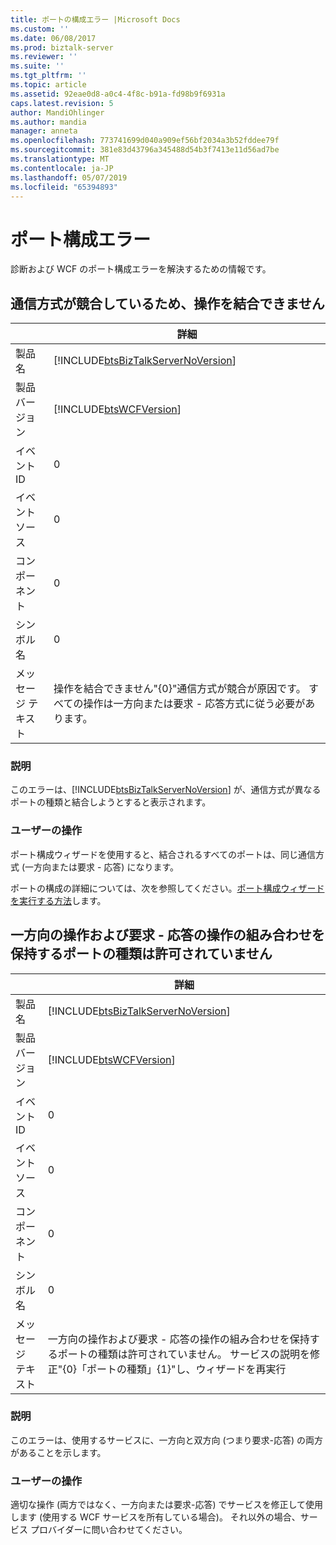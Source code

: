 ```yaml
---
title: ポートの構成エラー |Microsoft Docs
ms.custom: ''
ms.date: 06/08/2017
ms.prod: biztalk-server
ms.reviewer: ''
ms.suite: ''
ms.tgt_pltfrm: ''
ms.topic: article
ms.assetid: 92eae0d8-a0c4-4f8c-b91a-fd98b9f6931a
caps.latest.revision: 5
author: MandiOhlinger
ms.author: mandia
manager: anneta
ms.openlocfilehash: 773741699d040a909ef56bf2034a3b52fddee79f
ms.sourcegitcommit: 381e83d43796a345488d54b3f7413e11d56ad7be
ms.translationtype: MT
ms.contentlocale: ja-JP
ms.lasthandoff: 05/07/2019
ms.locfileid: "65394893"
---
```

# <a name="port-configuration-errors"></a>ポート構成エラー
診断および WCF のポート構成エラーを解決するための情報です。  

## <a name="cannot-merge-operation-due-to-communication-pattern-conflict"></a>通信方式が競合しているため、操作を結合できません
  
|                 |                                                         詳細                                                         |
|-----------------|-------------------------------------------------------------------------------------------------------------------------|
|  製品名   |                   [!INCLUDE[btsBizTalkServerNoVersion](../includes/btsbiztalkservernoversion-md.md)]                    |
| 製品バージョン |                               [!INCLUDE[btsWCFVersion](../includes/btswcfversion-md.md)]                                |
|    イベント ID     |                                                            0                                                            |
|  イベント ソース   |                                                            0                                                            |
|    コンポーネント    |                                                            0                                                            |
|  シンボル名  |                                                            0                                                            |
|  メッセージ テキスト   | 操作を結合できません"{0}"通信方式が競合が原因です。  すべての操作は一方向または要求 - 応答方式に従う必要があります。 |
  
### <a name="explanation"></a>説明  
 このエラーは、[!INCLUDE[btsBizTalkServerNoVersion](../includes/btsbiztalkservernoversion-md.md)] が、通信方式が異なるポートの種類と結合しようとすると表示されます。  
  
### <a name="user-action"></a>ユーザーの操作  
 ポート構成ウィザードを使用すると、結合されるすべてのポートは、同じ通信方式 (一方向または要求 - 応答) になります。  
  
 ポートの構成の詳細については、次を参照してください。[ポート構成ウィザードを実行する方法](../core/how-to-run-the-port-configuration-wizard.md)します。
 
## <a name="port-types-that-have-a-combination-of-one-way-and-request-response-operations-are-not-allowed"></a>一方向の操作および要求 - 応答の操作の組み合わせを保持するポートの種類は許可されていません 
  
|                 |                                                                                詳細                                                                                |
|-----------------|-----------------------------------------------------------------------------------------------------------------------------------------------------------------------|
|  製品名   |                                          [!INCLUDE[btsBizTalkServerNoVersion](../includes/btsbiztalkservernoversion-md.md)]                                           |
| 製品バージョン |                                                      [!INCLUDE[btsWCFVersion](../includes/btswcfversion-md.md)]                                                       |
|    イベント ID     |                                                                                   0                                                                                   |
|  イベント ソース   |                                                                                   0                                                                                   |
|    コンポーネント    |                                                                                   0                                                                                   |
|  シンボル名  |                                                                                   0                                                                                   |
|  メッセージ テキスト   | 一方向の操作および要求 - 応答の操作の組み合わせを保持するポートの種類は許可されていません。 サービスの説明を修正"{0}「ポートの種類」{1}"し、ウィザードを再実行 |
  
### <a name="explanation"></a>説明  
 このエラーは、使用するサービスに、一方向と双方向 (つまり要求-応答) の両方があることを示します。  
  
### <a name="user-action"></a>ユーザーの操作  
 適切な操作 (両方ではなく、一方向または要求-応答) でサービスを修正して使用します (使用する WCF サービスを所有している場合)。 それ以外の場合、サービス プロバイダーに問い合わせてください。
